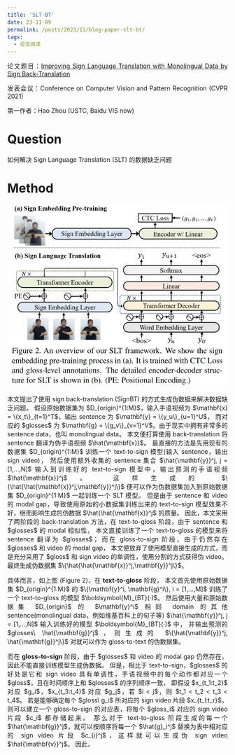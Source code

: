 ```yaml
---
title: 'SLT-BT'
date: 23-11-09
permalink: /posts/2023/11/blog-paper-slt-bt/
tags:
  - 论文阅读
---
```


<p style="text-align:justify; text-justify:inter-ideograph;"> 论文题目：<a href="https://openaccess.thecvf.com/content/CVPR2021/html/Zhou_Improving_Sign_Language_Translation_With_Monolingual_Data_by_Sign_Back-Translation_CVPR_2021_paper.html" target="_blank" title="SLT-BT">Improving Sign Language Translation with Monolingual Data by Sign Back-Translation</a></p>

<p style="text-align:justify; text-justify:inter-ideograph;">发表会议：Conference on Computer Vision and Pattern Recognition (CVPR 2021)</p>

第一作者：Hao Zhou (USTC, Baidu VIS now)

Question
===

<p style="text-align:justify; text-justify:inter-ideograph;">如何解决 Sign Language Translation (SLT) 的数据缺乏问题</p>

Method
===

![SLT-BT architecture](/images/paper_SLT-BT.png)

<p style="text-align:justify; text-justify:inter-ideograph;">本文提出了使用 sign back-translation (SignBT) 的方式生成伪数据来解决数据缺乏问题。
假设原始数据集为 $D_{origin}^{1:M}$，输入手语视频为 $\mathbf{x} = \{x_t\}_{t=1}^T$，输出 sentence 为 $\mathbf{y} = \{y_u\}_{u=1}^U$，
而对应的 $glosses$ 为 $\mathbf{g} = \{g_v\}_{v=1}^V$。由于现实中拥有非常多的 sentence data，也叫 monolingual data。
本文便打算使用 back-translation 将 sentence 翻译为伪手语视频 $\hat{\mathbf{x}}$。
最直接的方法是先用现有的数据集 $D_{origin}^{1:M}$ 训练一个 text-to-sign 模型(输入 sentence，输出 sign video)，
然后使用额外收集的 sentence 集合 $\hat{\mathbf{y}}^j, j = [1,...,N]$ 输入到训练好的 text-to-sign 模型中，输出预测的手语视频 $\hat{\mathbf{x}}^j$。
这样生成的 $\{\hat{\hat{\mathbf{x}}^j,\mathbf{y}}^j\}$ 便可以作为伪数据集加入到原始数据集 $D_{origin}^{1:M}$ 一起训练一个 SLT 模型。
但是由于 sentence 和 video 的 modal gap，导致使用原始的小数据集训练出来的 text-to-sign 模型效果不好，继而影响生成的伪数据 $\hat{\hat{\mathbf{x}}^j$ 的质量。
因此，本文采用了两阶段的 back-translation 方法，在 text-to-gloss 阶段，由于 sentence 和 $glosses$ 的 modal 相似性，
本文直接训练了一个 text-to-gloss 的模型来将 sentence 翻译为 $glosses$；
而在 gloss-to-sign 阶段，由于仍然存在 $glosses$ 和 video 的 modal gap，
本文便放弃了使用模型直接生成的方式，而是充分采用了 $gloss$ 和 sign video 的单调性，使用分割的方式获得伪 video。
最终生成伪数据集 $\{\hat{\hat{\mathbf{x}}^j,\mathbf{y}}^j\}$。</p>

<p style="text-align:justify; text-justify:inter-ideograph;">具体而言，如上图 (Figure 2)，在 <b>text-to-gloss</b> 阶段，
本文首先使用原始数据集 $D_{origin}^{1:M}$ 的 $\{\mathbf{y}^i, \mathbf{g}^i\}, i = [1,...,M]$ 训练了一个 text-to-gloss 的模型 $\boldsymbol{M}_{BT}(·)$。
然后使用大量和原始数据集 $D_{origin}$ 的 $\mathbf{y}^i$ 相同 domain 的其他 sentence(monolingual data，例如维基百科上的句子等) $\hat{\mathbf{y}}^j, j = [1,...,N]$ 
输入训练好的模型 $\boldsymbol{M}_{BT}(·)$ 中，
并输出预测的 $glosses\ \hat{\mathbf{g}}^j$，则生成的 $\{\hat{\mathbf{y}}^j, \hat{\mathbf{g}}^j\}$ 对就可以作为 gloss-to-text 的伪数据集。</p>

<p style="text-align:justify; text-justify:inter-ideograph;">而在 <b>gloss-to-sign</b> 阶段，由于 $glosses$ 和 video 的 modal gap 仍然存在，因此不能直接训练模型生成伪数据。
但是，相比于 text-to-sign，$glosses$ 的好处是它和 sign video 具有单调性，手语视频中的每个动作都对应一个 $gloss$，且在时间顺序上和 $glosses$ 的序列顺序一致，
即假设 $x_{t_1:t_2}$ 对应 $g_i$，$x_{t_3:t_4}$ 对应 $g_j$，若 $i < j$，则 $t_1 < t_2 < t_3 < t_4$。
若是能够确定每个 $gloss\ g_i$ 所对应的 sign video 片段 $x_{t_l:t_r}$，则可以建立一个 gloss-to-sign 的对应表，将每个 $gloss_i$ 对应的 sign video 片段 $c_i$ 都存储起来。
那么对于 text-to-gloss 阶段生成的每一个 $\hat{\mathbf{g}}^j$，就可以按顺序将每一个 $\hat{g}_i^j$ 替换为表中相对应的 sign video 片段 $c_{i}^j$，这样就可以生成伪 sign video $\hat{\mathbf{v}}^j$。
因此，</p>